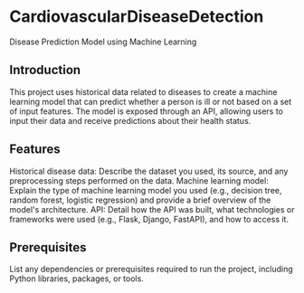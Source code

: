 # CardiovascularDiseaseDetection

Disease Prediction Model using Machine Learning
## Introduction
This project uses historical data related to diseases to create a machine learning model that can predict whether a person is ill or not based on a set of input features. The model is exposed through an API, allowing users to input their data and receive predictions about their health status.

## Features
Historical disease data: Describe the dataset you used, its source, and any preprocessing steps performed on the data.
Machine learning model: Explain the type of machine learning model you used (e.g., decision tree, random forest, logistic regression) and provide a brief overview of the model's architecture.
API: Detail how the API was built, what technologies or frameworks were used (e.g., Flask, Django, FastAPI), and how to access it.

## Prerequisites
List any dependencies or prerequisites required to run the project, including Python libraries, packages, or tools.

